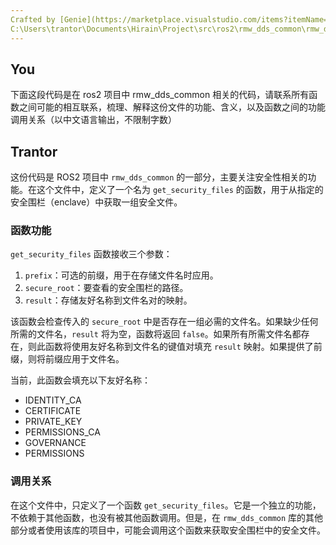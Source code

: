 ```yaml
---
Crafted by [Genie](https://marketplace.visualstudio.com/items?itemName=genieai.chatgpt-vscode)
C:\Users\trantor\Documents\Hirain\Project\src\ros2\rmw_dds_common\rmw_dds_common\include\rmw_dds_common\security.md
---
```


## You

下面这段代码是在 ros2 项目中 rmw_dds_common 相关的代码，请联系所有函数之间可能的相互联系，梳理、解释这份文件的功能、含义，以及函数之间的功能调用关系（以中文语言输出，不限制字数）

## Trantor

这份代码是 ROS2 项目中 `rmw_dds_common` 的一部分，主要关注安全性相关的功能。在这个文件中，定义了一个名为 `get_security_files` 的函数，用于从指定的安全围栏（enclave）中获取一组安全文件。

### 函数功能

`get_security_files` 函数接收三个参数：

1. `prefix`：可选的前缀，用于在存储文件名时应用。
2. `secure_root`：要查看的安全围栏的路径。
3. `result`：存储友好名称到文件名对的映射。

该函数会检查传入的 `secure_root` 中是否存在一组必需的文件名。如果缺少任何所需的文件名，`result` 将为空，函数将返回 `false`。如果所有所需文件名都存在，则此函数将使用友好名称到文件名的键值对填充 `result` 映射。如果提供了前缀，则将前缀应用于文件名。

当前，此函数会填充以下友好名称：

- IDENTITY_CA
- CERTIFICATE
- PRIVATE_KEY
- PERMISSIONS_CA
- GOVERNANCE
- PERMISSIONS

### 调用关系

在这个文件中，只定义了一个函数 `get_security_files`。它是一个独立的功能，不依赖于其他函数，也没有被其他函数调用。但是，在 `rmw_dds_common` 库的其他部分或者使用该库的项目中，可能会调用这个函数来获取安全围栏中的安全文件。
